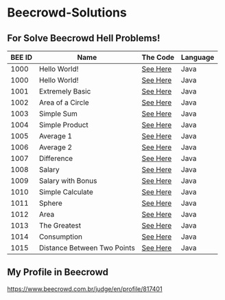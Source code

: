 # Beecrowd-Solutions

## For Solve Beecrowd Hell Problems!
|BEE ID|Name|The Code|Language|
|---|---|---|---|
|1000|Hello World!|[See Here](BEE-1000-Java14.java)|Java|
|1000|Hello World!|[See Here](BEE-1000-Python.py)|Java|
|1001|Extremely Basic|[See Here](BEE-1001-Java14.java)|Java|
|1002|Area of a Circle|[See Here](BEE-1002-Java14.java)|Java|
|1003|Simple Sum|[See Here](BEE-1003-Java14.java)|Java|
|1004|Simple Product|[See Here](BEE-1004-Java14.java)|Java|
|1005|Average 1|[See Here](BEE-1005-Java14.java)|Java|
|1006|Average 2|[See Here](BEE-1006-Java14.java)|Java|
|1007|Difference|[See Here](BEE-1007-Java14.java)|Java|
|1008|Salary|[See Here](BEE-1008-Java14.java)|Java|
|1009|Salary with Bonus|[See Here](BEE-1009-Java14.java)|Java|
|1010|Simple Calculate|[See Here](BEE-1010-Java14.java)|Java|
|1011|Sphere|[See Here](BEE-1011-Java14.java)|Java|
|1012|Area|[See Here](BEE-1012-Java14.java)|Java|
|1013|The Greatest|[See Here](BEE-1013-Java14.java)|Java|
|1014|Consumption|[See Here](BEE-1014-Java14.java)|Java|
|1015|Distance Between Two Points|[See Here](BEE-1015-Java14.java)|Java|

## My Profile in Beecrowd
https://www.beecrowd.com.br/judge/en/profile/817401
